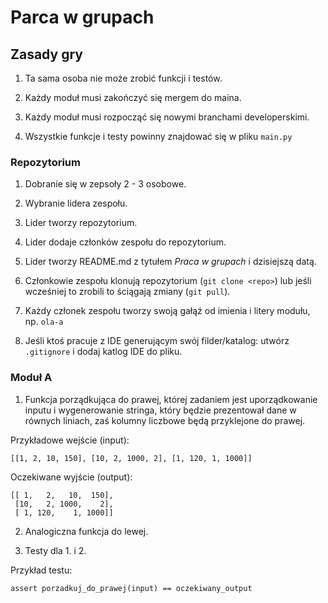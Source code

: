 # Parca w grupach

## Zasady gry

1. Ta sama osoba nie może zrobić funkcji i testów.

2. Każdy moduł musi zakończyć się mergem do maina.

3. Każdy moduł musi rozpocząć się nowymi branchami developerskimi.

4. Wszystkie funkcje i testy powinny znajdować się w pliku `main.py`

### Repozytorium 

1. Dobranie się w zepsoły 2 - 3 osobowe.

2. Wybranie lidera zespołu.

3. Lider tworzy repozytorium.

4. Lider dodaje członków zespołu do repozytorium. 

5. Lider tworzy README.md z tytułem *Praca w grupach* i dzisiejszą datą.

6. Członkowie zespołu klonują repozytorium (`git clone <repo>`) lub jeśli wcześniej to
zrobili to ściągają zmiany (`git pull`).

7. Każdy członek zespołu tworzy swoją gałąź od imienia i litery modułu, np. `ola-a`

8. Jeśli ktoś pracuje z IDE generującym swój filder/katalog: utwórz `.gitignore` i
dodaj katlog IDE do pliku.

### Moduł A

1. Funkcja porządkująca do prawej, której zadaniem jest uporządkowanie 
inputu i wygenerowanie stringa, który będzie prezentował dane w równych liniach, 
zaś kolumny liczbowe będą przyklejone do prawej.

Przykładowe wejście (input): 

```
[[1, 2, 10, 150], [10, 2, 1000, 2], [1, 120, 1, 1000]]
```

Oczekiwane wyjście (output): 

```
[[ 1,   2,   10,  150],
 [10,   2, 1000,    2],
 [ 1, 120,    1, 1000]]              
```

2. Analogiczna funkcja do lewej.

3. Testy dla 1. i 2. 

Przykład testu:

```
assert porzadkuj_do_prawej(input) == oczekiwany_output
```
